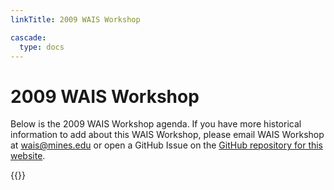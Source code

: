 ```yaml
---
linkTitle: 2009 WAIS Workshop

cascade:
  type: docs
---
```

# 2009 WAIS Workshop

Below is the 2009 WAIS Workshop agenda. If you have more historical information to add about this WAIS Workshop, please email WAIS Workshop at [wais@mines.edu](mailto:wais@mines.edu) or open a GitHub Issue on the [GitHub repository for this website](https://github.com/waisworkshop/waisworkshop.github.io). 

<div class="hx:mt-6">
{{<pdf "/agendas/wais2009agenda.pdf">}}
</div>


